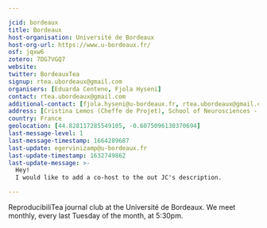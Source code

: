 ```yaml
---

jcid: bordeaux
title: Bordeaux
host-organisation: Université de Bordeaux
host-org-url: https://www.u-bordeaux.fr/
osf: jqxw6
zotero: 7DG7VGQ7
website: 
twitter: BordeauxTea
signup: rtea.ubordeaux@gmail.com
organisers: [Eduarda Centeno, Fjola Hyseni]
contact: rtea.ubordeaux@gmail.com
additional-contact: [fjola.hyseni@u-bordeaux.fr, rtea.ubordeaux@gmail.com]
address: [Cristina Lemos (Cheffe de Projet), School of Neurosciences - CFGB - 1er etage., Campus Carreire 146 Rue Leo Saignat, 33076 BORDEAUX Cedex]
country: France
geolocation: [44.828117285549105, -0.6075096130370694]
last-message-level: 1
last-message-timestamp: 1664289687
last-update: egervinizamp@u-bordeaux.fr
last-update-timestamp: 1632749862
last-update-message: >-
  Hey!
  I would like to add a co-host to the out JC's description. 

---
```


ReproducibiliTea journal club at the Université de Bordeaux. We meet monthly, every last Tuesday of the month, at 5:30pm.
